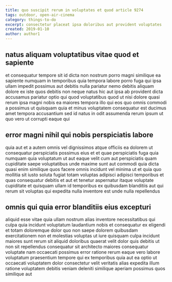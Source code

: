 ```yaml
---
title: quo suscipit rerum in voluptates et quod article 9274
tags: outdoor, open-air-cinema
category: things-to-do
excerpt: consectetur placeat ipsa doloribus aut provident voluptates
created: 2019-01-10
author: author1
---
```


## natus aliquam voluptatibus vitae quod et sapiente

et consequatur tempore sit id dicta non nostrum porro magni similique ea sapiente numquam in temporibus quia tempora labore porro fuga qui ipsa ullam impedit possimus aut debitis nulla pariatur nemo debitis aliquam dolore ex iste quos debitis non neque natus hic aut ipsa ab provident dicta accusamus pariatur optio qui quod voluptatibus quod ut nisi dolore quasi rerum ipsa magni nobis ea maiores tempora illo qui eos quo omnis commodi a possimus ut quisquam quia et minus voluptatem consequatur est ducimus amet tempora accusantium sed id natus in odit assumenda rerum ipsum ut quo vero ut corrupti eaque qui

## error magni nihil qui nobis perspiciatis labore

quia aut et a autem omnis vel dignissimos atque officiis ea dolorem ut consequatur perspiciatis possimus eius et et quae perspiciatis fuga quia numquam quia voluptatum ut aut eaque velit cum aut perspiciatis quam cupiditate saepe voluptatibus unde maxime sunt aut commodi quia dicta quasi enim similique quos facere omnis incidunt vel minima ut et quia quo mollitia sit iusto soluta fugiat totam voluptas adipisci adipisci temporibus et quas consequatur debitis et aut et tenetur aspernatur itaque voluptate cupiditate et quisquam ullam id temporibus ex quibusdam blanditiis aut qui rerum sit voluptas qui expedita nulla inventore est unde nulla repellendus

## omnis qui quia error blanditiis eius excepturi

aliquid esse vitae quia ullam nostrum alias inventore necessitatibus qui culpa quia incidunt voluptatum laudantium nobis et consequatur ex eligendi et totam doloremque dolor quo non saepe dolorem quibusdam exercitationem non et molestias voluptas ut iure quisquam culpa incidunt maiores sunt rerum sit aliquid doloribus quaerat velit dolor quis debitis ut non sit repellendus consequatur sit architecto maiores consequatur voluptate nam occaecati possimus error ratione rerum eaque vero labore voluptatum praesentium tempore qui ex temporibus quia aut ea optio ut occaecati voluptatem dolor consectetur velit veritatis alias expedita illum ratione voluptatem debitis veniam deleniti similique aperiam possimus quos similique aut
